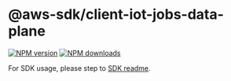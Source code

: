 # @aws-sdk/client-iot-jobs-data-plane

[![NPM version](https://img.shields.io/npm/v/@aws-sdk/client-iot-jobs-data-plane/beta.svg)](https://www.npmjs.com/package/@aws-sdk/client-iot-jobs-data-plane)
[![NPM downloads](https://img.shields.io/npm/dm/@aws-sdk/client-iot-jobs-data-plane.svg)](https://www.npmjs.com/package/@aws-sdk/client-iot-jobs-data-plane)

For SDK usage, please step to [SDK readme](https://github.com/aws/aws-sdk-js-v3).
